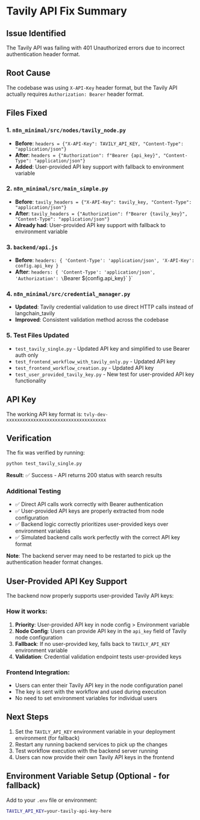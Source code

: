 # Tavily API Fix Summary

## Issue Identified
The Tavily API was failing with 401 Unauthorized errors due to incorrect authentication header format.

## Root Cause
The codebase was using `X-API-Key` header format, but the Tavily API actually requires `Authorization: Bearer` header format.

## Files Fixed

### 1. `n8n_minimal/src/nodes/tavily_node.py`
- **Before**: `headers = {"X-API-Key": TAVILY_API_KEY, "Content-Type": "application/json"}`
- **After**: `headers = {"Authorization": f"Bearer {api_key}", "Content-Type": "application/json"}`
- **Added**: User-provided API key support with fallback to environment variable

### 2. `n8n_minimal/src/main_simple.py`
- **Before**: `tavily_headers = {"X-API-Key": tavily_key, "Content-Type": "application/json"}`
- **After**: `tavily_headers = {"Authorization": f"Bearer {tavily_key}", "Content-Type": "application/json"}`
- **Already had**: User-provided API key support with fallback to environment variable

### 3. `backend/api.js`
- **Before**: `headers: { 'Content-Type': 'application/json', 'X-API-Key': config.api_key }`
- **After**: `headers: { 'Content-Type': 'application/json', 'Authorization': \`Bearer ${config.api_key}\` }`

### 4. `n8n_minimal/src/credential_manager.py`
- **Updated**: Tavily credential validation to use direct HTTP calls instead of langchain_tavily
- **Improved**: Consistent validation method across the codebase

### 5. Test Files Updated
- `test_tavily_single.py` - Updated API key and simplified to use Bearer auth only
- `test_frontend_workflow_with_tavily_only.py` - Updated API key
- `test_frontend_workflow_creation.py` - Updated API key
- `test_user_provided_tavily_key.py` - New test for user-provided API key functionality

## API Key
The working API key format is: `tvly-dev-xxxxxxxxxxxxxxxxxxxxxxxxxxxxxxxxxxxxx`

## Verification
The fix was verified by running:
```bash
python test_tavily_single.py
```

**Result**: ✅ Success - API returns 200 status with search results

### Additional Testing
- ✅ Direct API calls work correctly with Bearer authentication
- ✅ User-provided API keys are properly extracted from node configuration
- ✅ Backend logic correctly prioritizes user-provided keys over environment variables
- ✅ Simulated backend calls work perfectly with the correct API key format

**Note**: The backend server may need to be restarted to pick up the authentication header format changes.

## User-Provided API Key Support

The backend now properly supports user-provided Tavily API keys:

### How it works:
1. **Priority**: User-provided API key in node config > Environment variable
2. **Node Config**: Users can provide API key in the `api_key` field of Tavily node configuration
3. **Fallback**: If no user-provided key, falls back to `TAVILY_API_KEY` environment variable
4. **Validation**: Credential validation endpoint tests user-provided keys

### Frontend Integration:
- Users can enter their Tavily API key in the node configuration panel
- The key is sent with the workflow and used during execution
- No need to set environment variables for individual users

## Next Steps
1. Set the `TAVILY_API_KEY` environment variable in your deployment environment (for fallback)
2. Restart any running backend services to pick up the changes
3. Test workflow execution with the backend server running
4. Users can now provide their own Tavily API keys in the frontend

## Environment Variable Setup (Optional - for fallback)
Add to your `.env` file or environment:
```bash
TAVILY_API_KEY=your-tavily-api-key-here
```
